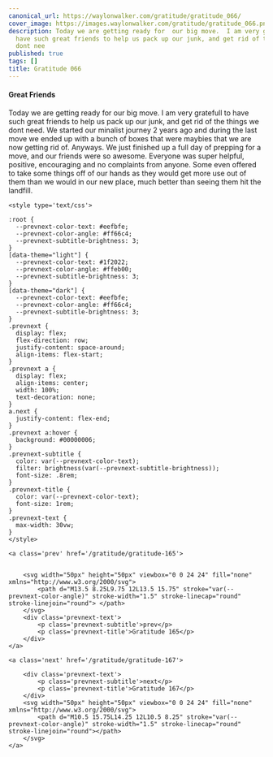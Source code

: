 ```yaml
---
canonical_url: https://waylonwalker.com/gratitude/gratitude_066/
cover_image: https://images.waylonwalker.com/gratitude/gratitude_066.png
description: Today we are getting ready for  our big move.  I am very gratefull to
  have such great friends to help us pack up our junk, and get rid of the things we
  dont nee
published: true
tags: []
title: Gratitude 066
---
```


#### Great Friends

Today we are getting ready for  our big move.  I am very gratefull to have such great friends to help us pack up our junk, and get rid of the things we dont need.  We started our minalist journey 2 years ago and during the last move we ended up with a bunch of boxes that were maybies that we are now getting rid of.  Anyways.  We just finished up a full day of prepping for a move, and our friends were so awesome.  Everyone was super helpful, positive, encouraging and no complaints from anyone.  Some even offered to take some things off of our hands as they would get more use out of them than we would in our new place, much better than seeing them hit the landfill.
<div class='prevnext'>

    <style type='text/css'>

    :root {
      --prevnext-color-text: #eefbfe;
      --prevnext-color-angle: #ff66c4;
      --prevnext-subtitle-brightness: 3;
    }
    [data-theme="light"] {
      --prevnext-color-text: #1f2022;
      --prevnext-color-angle: #ffeb00;
      --prevnext-subtitle-brightness: 3;
    }
    [data-theme="dark"] {
      --prevnext-color-text: #eefbfe;
      --prevnext-color-angle: #ff66c4;
      --prevnext-subtitle-brightness: 3;
    }
    .prevnext {
      display: flex;
      flex-direction: row;
      justify-content: space-around;
      align-items: flex-start;
    }
    .prevnext a {
      display: flex;
      align-items: center;
      width: 100%;
      text-decoration: none;
    }
    a.next {
      justify-content: flex-end;
    }
    .prevnext a:hover {
      background: #00000006;
    }
    .prevnext-subtitle {
      color: var(--prevnext-color-text);
      filter: brightness(var(--prevnext-subtitle-brightness));
      font-size: .8rem;
    }
    .prevnext-title {
      color: var(--prevnext-color-text);
      font-size: 1rem;
    }
    .prevnext-text {
      max-width: 30vw;
    }
    </style>
    
    <a class='prev' href='/gratitude/gratitude-165'>
    

        <svg width="50px" height="50px" viewbox="0 0 24 24" fill="none" xmlns="http://www.w3.org/2000/svg">
            <path d="M13.5 8.25L9.75 12L13.5 15.75" stroke="var(--prevnext-color-angle)" stroke-width="1.5" stroke-linecap="round" stroke-linejoin="round"> </path>
        </svg>
        <div class='prevnext-text'>
            <p class='prevnext-subtitle'>prev</p>
            <p class='prevnext-title'>Gratitude 165</p>
        </div>
    </a>
    
    <a class='next' href='/gratitude/gratitude-167'>
    
        <div class='prevnext-text'>
            <p class='prevnext-subtitle'>next</p>
            <p class='prevnext-title'>Gratitude 167</p>
        </div>
        <svg width="50px" height="50px" viewbox="0 0 24 24" fill="none" xmlns="http://www.w3.org/2000/svg">
            <path d="M10.5 15.75L14.25 12L10.5 8.25" stroke="var(--prevnext-color-angle)" stroke-width="1.5" stroke-linecap="round" stroke-linejoin="round"></path>
        </svg>
    </a>
  </div>